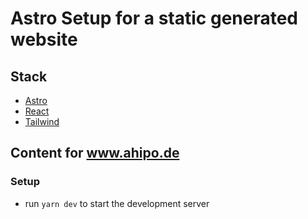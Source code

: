 # Astro Setup for a static generated website

## Stack

* [Astro](https://astro.build/)
* [React](https://react.dev/)
* [Tailwind](https://tailwindcss.com/)

## Content for www.ahipo.de

### Setup

* run `yarn dev` to start the development server
